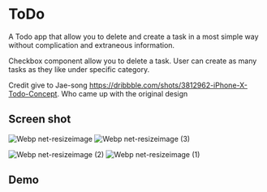 # ToDo
A Todo app that allow you to delete and create a task in a most simple way without complication and extraneous information.

Checkbox component allow you to delete a task. User can create as many tasks as they like under specific category.

Credit give to Jae-song https://dribbble.com/shots/3812962-iPhone-X-Todo-Concept. Who came up with the original design

## Screen shot

![Webp net-resizeimage](https://user-images.githubusercontent.com/13130384/60696845-b7e4db00-9f11-11e9-8798-dd3a6871cea7.png)           ![Webp net-resizeimage (3)](https://user-images.githubusercontent.com/13130384/60696889-e793e300-9f11-11e9-9d0f-c4e687a1a804.png)

![Webp net-resizeimage (2)](https://user-images.githubusercontent.com/13130384/60696892-e8c51000-9f11-11e9-98fa-fe6b60ba70a4.png)           ![Webp net-resizeimage (1)](https://user-images.githubusercontent.com/13130384/60696775-689eaa80-9f11-11e9-9579-d9d4d45cba3c.png)

## Demo

